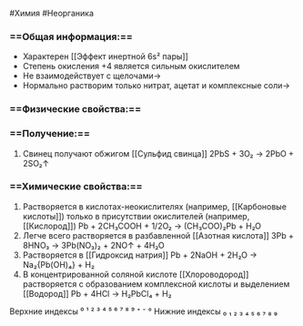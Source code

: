 #Химия #Неорганика 
### ==Общая информация:==
- Характерен [[Эффект инертной 6s² пары]]
- Степень окисления +4 является сильным окислителем
- Не взаимодействует с щелочами→
- Нормально растворим только нитрат, ацетат и комплексные соли→
### ==Физические свойства:==
### ==Получение:==
1. Свинец получают обжигом [[Сульфид свинца]]
					   2PbS + 3O₂ → 2PbO + 2SO₂↑
### ==Химические свойства:==
1. Растворяется в кислотах-неокислителях (например, [[Карбоновые кислоты]]) только в присутствии окислителей (например, [[Кислород]])
				Pb + 2CH₃COOH + 1/2O₂ → (CH₃COO)₂Pb + H₂O
2. Легче всего растворяется в разбавленной [[Азотная кислота]]
				3Pb + 8HNO₃ → 3Pb(NO₃)₂ + 2NO↑ + 4H₂O
3. Растворяется в [[Гидроксид натрия]]
					Pb + 2NaOH + 2H₂O → Na₂{Pb(OH)₄} + H₂
4. В концентрированной соляной кислоте [[Хлороводород]] растворяется с образованием комплексной кислоты и выделением [[Водород]]
						Pb + 4HCl → H₂PbCl₄ + H₂

Верхние индексы ⁰ ¹ ² ³ ⁴ ⁵ ⁶ ⁷ ⁸ ⁹ ⁺ ⁻ °
Нижние индексы ₀ ₁ ₂ ₃ ₄ ₅ ₆ ₇ ₈ ₉ 